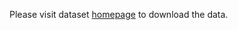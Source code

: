 Please visit dataset [homepage](https://www.kaggle.com/datasets/franzwagner/pe-fibers) to download the data. 
